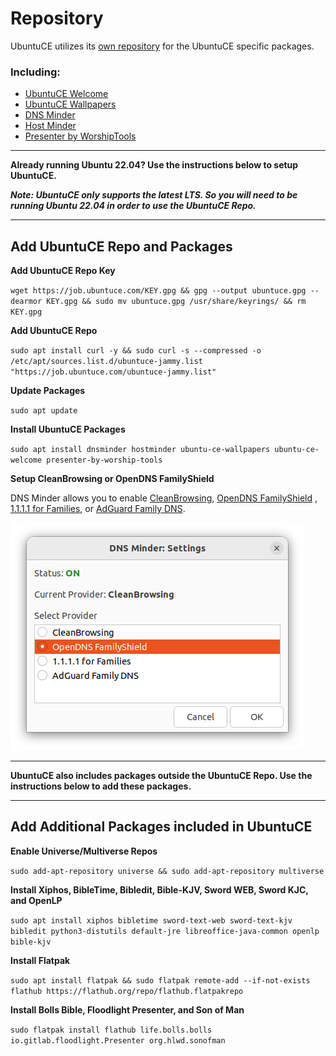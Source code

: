 # Repository

UbuntuCE utilizes its [own repository](https://github.com/jeremehancock/repo.ubuntuce.com) for the UbuntuCE specific packages.

### Including:
- [UbuntuCE Welcome](https://github.com/jeremehancock/ubuntu-ce-welcome#readme)
- [UbuntuCE Wallpapers](https://github.com/jeremehancock/ubuntu-ce-wallpapers#readme)
- [DNS Minder](https://github.com/jeremehancock/dnsminder#readme)
- [Host Minder](https://github.com/jeremehancock/hostminder#readme)
- [Presenter by WorshipTools](https://github.com/jeremehancock/presenter-by-worship-tools#readme)

--- 

**Already running Ubuntu 22.04? Use the instructions below to setup UbuntuCE.**

***Note: UbuntuCE only supports the latest LTS. So you will need to be running Ubuntu 22.04 in order to use the UbuntuCE Repo.***

---

## Add UbuntuCE Repo and Packages

**Add UbuntuCE Repo Key**

`wget https://job.ubuntuce.com/KEY.gpg && gpg --output ubuntuce.gpg --dearmor KEY.gpg && sudo mv ubuntuce.gpg /usr/share/keyrings/ && rm KEY.gpg`

**Add UbuntuCE Repo**

`sudo apt install curl -y && sudo curl -s --compressed -o /etc/apt/sources.list.d/ubuntuce-jammy.list "https://job.ubuntuce.com/ubuntuce-jammy.list"`

**Update Packages**

`sudo apt update`

**Install UbuntuCE Packages**

`sudo apt install dnsminder hostminder ubuntu-ce-wallpapers ubuntu-ce-welcome presenter-by-worship-tools`

**Setup CleanBrowsing or OpenDNS FamilyShield**

DNS Minder allows you to enable [CleanBrowsing](https://cleanbrowsing.org/), [OpenDNS FamilyShield](https://www.opendns.com/setupguide/#familyshield) , [1.1.1.1 for Families](https://blog.cloudflare.com/introducing-1-1-1-1-for-families/), or [AdGuard Family DNS](https://adguard-dns.io/en/public-dns.html).

![DNS Minder](https://raw.githubusercontent.com/jeremehancock/docs.ubuntuce.com-content/main/pages/assets/images/dnsminder-job.png)

---

**UbuntuCE also includes packages outside the UbuntuCE Repo. Use the instructions below to add these packages.**

---

## Add Additional Packages included in UbuntuCE

**Enable Universe/Multiverse Repos**

`sudo add-apt-repository universe && sudo add-apt-repository multiverse`

**Install Xiphos, BibleTime, Bibledit, Bible-KJV, Sword WEB, Sword KJC, and OpenLP**

`sudo apt install xiphos bibletime sword-text-web sword-text-kjv bibledit python3-distutils default-jre libreoffice-java-common openlp bible-kjv`

**Install Flatpak**

`sudo apt install flatpak && sudo flatpak remote-add --if-not-exists flathub https://flathub.org/repo/flathub.flatpakrepo`

**Install Bolls Bible, Floodlight Presenter, and Son of Man**

`sudo flatpak install flathub life.bolls.bolls io.gitlab.floodlight.Presenter org.hlwd.sonofman`